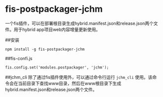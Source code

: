 fis-postpackager-jchm
=====

一个fis插件，可以在部署根目录生成hybrid.manifest.json和release.json两个文件。用于hybrid app项目web内容增量更新使用。

##安装
```
npm install -g fis-postpackager-jchm
```

##fis-confi.js
```
fis.config.set('modules.postpackager', 'jchm');
```

##jchm_cli
除了通过fis插件使用外，可以通过命令行运行 ```jchm_cli``` 使用。该命令会在当前目录下查找www目录，然后在www根目录下生成hybrid.manifest.json和release.json两个文件。

